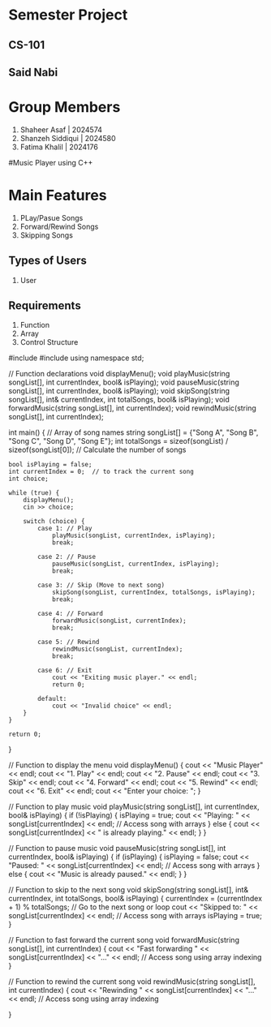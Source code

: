 # Semester Project 
## CS-101
## Said Nabi


# Group Members
1. Shaheer Asaf | 2024574
2. Shanzeh Siddiqui | 2024580
3. Fatima Khalil | 2024176


#Music Player using C++

# Main Features
1. PLay/Pasue Songs
2. Forward/Rewind Songs
3. Skipping Songs

## Types of Users
1. User

## Requirements
1. Function
2. Array
3. Control Structure

#include <iostream>
#include <string>
using namespace std;

// Function declarations
void displayMenu();
void playMusic(string songList[], int currentIndex, bool& isPlaying);
void pauseMusic(string songList[], int currentIndex, bool& isPlaying);
void skipSong(string songList[], int& currentIndex, int totalSongs, bool& isPlaying);
void forwardMusic(string songList[], int currentIndex);
void rewindMusic(string songList[], int currentIndex);

int main() {
    // Array of song names
    string songList[] = {"Song A", "Song B", "Song C", "Song D", "Song E"};
    int totalSongs = sizeof(songList) / sizeof(songList[0]);  // Calculate the number of songs

    bool isPlaying = false;
    int currentIndex = 0;  // to track the current song
    int choice;

    while (true) {
        displayMenu();
        cin >> choice;

        switch (choice) {
            case 1: // Play
                playMusic(songList, currentIndex, isPlaying);
                break;

            case 2: // Pause
                pauseMusic(songList, currentIndex, isPlaying);
                break;

            case 3: // Skip (Move to next song)
                skipSong(songList, currentIndex, totalSongs, isPlaying);
                break;

            case 4: // Forward
                forwardMusic(songList, currentIndex);
                break;

            case 5: // Rewind
                rewindMusic(songList, currentIndex);
                break;

            case 6: // Exit
                cout << "Exiting music player." << endl;
                return 0;

            default:
                cout << "Invalid choice" << endl;
        }
    }

    return 0;
}

// Function to display the menu
void displayMenu() {
    cout << "Music Player" << endl;
    cout << "1. Play" << endl;
    cout << "2. Pause" << endl;
    cout << "3. Skip" << endl;
    cout << "4. Forward" << endl;
    cout << "5. Rewind" << endl;
    cout << "6. Exit" << endl;
    cout << "Enter your choice: ";
}

// Function to play music
void playMusic(string songList[], int currentIndex, bool& isPlaying) {
    if (!isPlaying) {
        isPlaying = true;
        cout << "Playing: " << songList[currentIndex] << endl;  // Access song with arrays
    } else {
        cout << songList[currentIndex] << " is already playing." << endl;
    }
}

// Function to pause music
void pauseMusic(string songList[], int currentIndex, bool& isPlaying) {
    if (isPlaying) {
        isPlaying = false;
        cout << "Paused: " << songList[currentIndex] << endl;  // Access song with arrays
    } else {
        cout << "Music is already paused." << endl;
    }
}

// Function to skip to the next song
void skipSong(string songList[], int& currentIndex, int totalSongs, bool& isPlaying) {
    currentIndex = (currentIndex + 1) % totalSongs;  // Go to the next song or loop
    cout << "Skipped to: " << songList[currentIndex] << endl;  // Access song with arrays
    isPlaying = true;
}

// Function to fast forward the current song
void forwardMusic(string songList[], int currentIndex) {
    cout << "Fast forwarding " << songList[currentIndex] << "..." << endl;  // Access song using array indexing
}

// Function to rewind the current song
void rewindMusic(string songList[], int currentIndex) {
    cout << "Rewinding " << songList[currentIndex] << "..." << endl;  // Access song using array indexing

}


